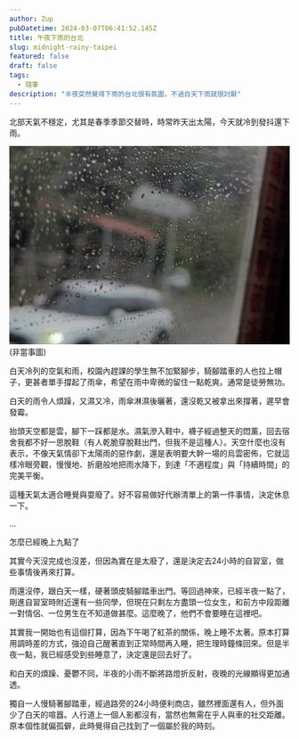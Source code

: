 ```yaml
---
author: Zup
pubDatetime: 2024-03-07T06:41:52.145Z
title: 午夜下雨的台北
slug: midnight-rainy-taipei
featured: false
draft: false
tags:
  - 隨筆
description: "半夜突然覺得下雨的台北很有氛圍，不過白天下雨就很討厭"
---
```


北部天氣不穩定，尤其是春季季節交替時，時常昨天出太陽，今天就冷到發抖還下雨。

![rainy](https://github.com/xup60521/xup60521.github.io/blob/asset/midnight-rainy-taipei/rainy-bus-cut.jpeg?raw=true)
(非當事圖)

白天冷列的空氣和雨，校園內趕課的學生無不加緊腳步，騎腳踏車的人也拉上帽子，更甚者單手撐起了雨傘，希望在雨中卑微的留住一點乾爽。通常是徒勞無功。

白天的雨令人煩躁，又濕又冷，雨傘淋濕後曬著，還沒乾又被拿出來撐著，遲早會發霉。

抬頭天空都是雲，腳下一踩都是水。濕氣滲入鞋中，襪子經過整天的悶薰，回去宿舍我都不好一思脫鞋（有人乾脆穿脫鞋出門，但我不是這種人）。天空什麼也沒有表示，不像天氣情卻下太陽雨的惡作劇，還是表明要大幹一場的烏雲密佈，它就這樣冷眼旁觀，慢慢地、折磨般地把雨水降下，到達「不適程度」與「持續時間」的完美平衡。

這種天氣太適合睡覺與耍廢了。好不容易做好代辦清單上的第一件事情，決定休息一下。

…

怎麼已經晚上九點了

其實今天沒完成也沒差，但因為實在是太廢了，還是決定去24小時的自習室，做些事情後再來打算。

雨還沒停，跟白天一樣，硬著頭皮騎腳踏車出門。等回過神來，已經半夜一點了，剛進自習室時附近還有一些同學，但現在只剩左方盡頭一位女生，和前方中段距離一對情侶、一位男生在不知道做甚麼。這麼晚了，他們不會要睡在這裡吧。

其實我一開始也有這個打算，因為下午喝了紅茶的關係，晚上睡不太著。原本打算用調時差的方式，強迫自己醒著直到正常時間再入睡，把生理時鐘條回來。但是半夜一點，我已經感受到些睡意了，決定還是回去好了。

和白天的煩躁、憂鬱不同，半夜的小雨不斷將路燈折反射，夜晚的光線顯得更加通透。

獨自一人慢騎著腳踏車，經過路旁的24小時便利商店，雖然裡面還有人，但外面少了白天的喧囂。人行道上一個人影都沒有，當然也無需在乎人與車的社交距離。原本個性就偏孤僻，此時覺得自己找到了一個屬於我的時刻。
